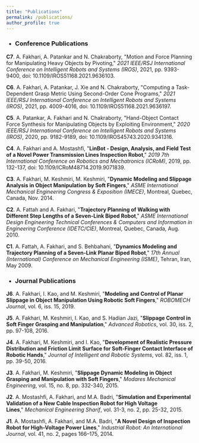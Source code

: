 ```yaml
---
title: "Publications"
permalink: /publications/
author_profile: true
---
```



* ### Conference Publications

**C7**. A. Fakhari, A. Patankar and N. Chakraborty, "Motion and Force Planning for Manipulating Heavy Objects by Pivoting," *2021 IEEE/RSJ International Conference on Intelligent Robots and Systems (IROS)*, 2021, pp. 9393-9400, doi: 10.1109/IROS51168.2021.9636103.

**C6**. A. Fakhari, A. Patankar, J. Xie and N. Chakraborty, "Computing a Task-Dependent Grasp Metric Using Second-Order Cone Programs," *2021 IEEE/RSJ International Conference on Intelligent Robots and Systems (IROS)*, 2021, pp. 4009-4016, doi: 10.1109/IROS51168.2021.9636197.

**C5**. A. Patankar, A. Fakhari and N. Chakraborty, "Hand-Object Contact Force Synthesis for Manipulating Objects by Exploiting Environment," *2020 IEEE/RSJ International Conference on Intelligent Robots and Systems (IROS)*, 2020, pp. 9182-9189, doi: 10.1109/IROS45743.2020.9341316.

**C4**. A. Fakhari and A. Mostashfi, "**LinBot - Design, Analysis, and Field Test of a Novel Power Transmission Lines Inspection Robot**," *2019 7th International Conference on Robotics and Mechatronics (ICRoM)*, 2019, pp. 132-137, doi: 10.1109/ICRoM48714.2019.9071839.

**C3**. A. Fakhari, M. Keshmiri, M. Keshmiri, "**Dynamic Modeling and Slippage Analysis in Object Manipulation by Soft Fingers**," *ASME International Mechanical Engineering Congress & Exposition (IMECE)*, Montreal, Quebec, Canada, Nov. 2014.

**C2**. A. Fattah and A. Fakhari, "**Trajectory Planning of Walking with Different Step Lengths of a Seven-Link Biped Robot**," *ASME International Design Engineering Technical Conferences & Computers and Information in Engineering Conference (IDETC/CIE)*, Montreal, Quebec, Canada, Aug. 2010. 

**C1**. A. Fattah, A. Fakhari, and S. Behbahani, "**Dynamics Modeling and Trajectory Planning of a Seven-Link Planar Biped Robot**," *17th Annual (International) Conference on Mechanical Engineering (ISME)*, Tehran, Iran, May 2009.


* ### Journal Publications

**J6**. A. Fakhari, I. Kao, and M. Keshmiri, "**Modeling and Control of Planar Slippage in Object Manipulation Using Robotic Soft Fingers**," *ROBOMECH Journal*, vol. 6, iss. 15, 2019. 

**J5**. A. Fakhari, M. Keshmiri, I. Kao, and S. Hadian Jazi, "**Slippage Control in Soft Finger Grasping and Manipulation**," *Advanced Robotics*, vol. 30, iss. 2, pp. 97-108, 2016.

**J4**. A. Fakhari, M. Keshmiri, and I. Kao, "**Development of Realistic Pressure Distribution and Friction Limit Surface for Soft-Finger Contact Interface of Robotic Hands**," *Journal of Intelligent and Robotic Systems*, vol. 82, iss. 1, pp. 39-50, 2016.

**J3**. A. Fakhari, M. Keshmiri, "**Slippage Dynamic Modeling in Object Grasping and Manipulation with Soft Fingers**," *Modares Mechanical Engineering*, vol. 15, no. 8, pp. 332-340, 2015.

**J2**. A. Mostashfi, A. Fakhari, and M.A. Badri, "**Simulation and Experimental Validation of a New Cable Inspection Robot for High Voltage Lines**," *Mechanical Engineering Sharif*, vol. 31-3, no. 2, pp. 25-32, 2015.

**J1**. A. Mostashfi, A. Fakhari, and M.A. Badri, "**A Novel Design of Inspection Robot for High-Voltage Power Lines**," *Industrial Robot: An International Journal*, vol. 41, no. 2, pages 166–175, 2014.

